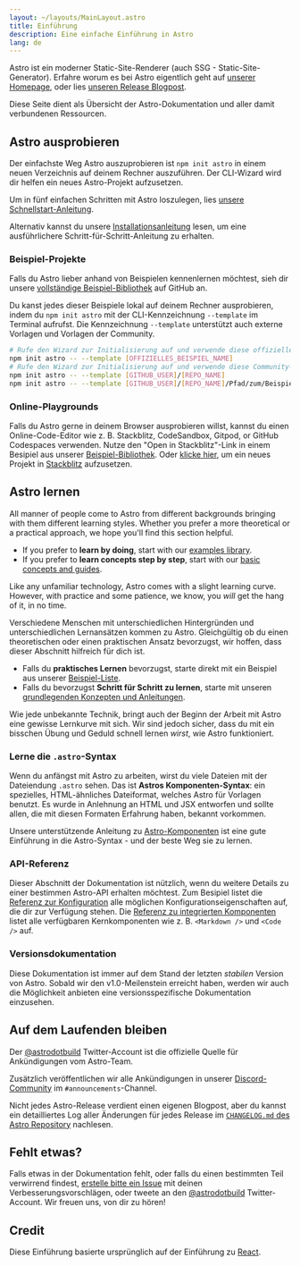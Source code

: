 ```yaml
---
layout: ~/layouts/MainLayout.astro
title: Einführung
description: Eine einfache Einführung in Astro
lang: de
---
```


Astro ist ein moderner Static-Site-Renderer (auch SSG - Static-Site-Generator). Erfahre worum es bei Astro eigentlich geht auf [unserer Homepage](https://astro.build/), oder lies [unseren Release Blogpost](https://astro.build/blog/introducing-astro).

Diese Seite dient als Übersicht der Astro-Dokumentation und aller damit verbundenen Ressourcen.

## Astro ausprobieren

Der einfachste Weg Astro auszuprobieren ist `npm init astro` in einem neuen Verzeichnis auf deinem Rechner auszuführen. Der CLI-Wizard wird dir helfen ein neues Astro-Projekt aufzusetzen.

Um in fünf einfachen Schritten mit Astro loszulegen, lies [unsere Schnellstart-Anleitung](/de/quick-start).

Alternativ kannst du unsere [Installationsanleitung](/de/installation) lesen, um eine ausführlichere Schritt-für-Schritt-Anleitung zu erhalten.

### Beispiel-Projekte

Falls du Astro lieber anhand von Beispielen kennenlernen möchtest, sieh dir unsere [vollständige Beispiel-Bibliothek](https://github.com/snowpackjs/astro/tree/main/examples) auf GitHub an.

Du kanst jedes dieser Beispiele lokal auf deinem Rechner ausprobieren, indem du `npm init astro` mit der CLI-Kennzeichnung `--template` im Terminal aufrufst. Die Kennzeichnung `--template` unterstützt auch externe Vorlagen und Vorlagen der Community.

```bash
# Rufe den Wizard zur Initialisierung auf und verwende diese offizielle Vorlage
npm init astro -- --template [OFFIZIELLES_BEISPIEL_NAME]
# Rufe den Wizard zur Initialisierung auf und verwende diese Community-Vorlage
npm init astro -- --template [GITHUB_USER]/[REPO_NAME]
npm init astro -- --template [GITHUB_USER]/[REPO_NAME]/Pfad/zum/Beispiel
```

### Online-Playgrounds

Falls du Astro gerne in deinem Browser ausprobieren willst, kannst du einen Online-Code-Editor wie z. B. Stackblitz, CodeSandbox, Gitpod, or GitHub Codespaces verwenden. Nutze den "Open in Stackblitz"-Link in einem Besipiel aus unserer [Beispiel-Bibliothek](https://github.com/snowpackjs/astro/tree/main/examples). Oder [klicke hier](https://stackblitz.com/fork/astro), um ein neues Projekt in [Stackblitz](https://stackblitz.com/fork/astro) aufzusetzen.

## Astro lernen

All manner of people come to Astro from different backgrounds bringing with them different learning styles. Whether you prefer a more theoretical or a practical approach, we hope you'll find this section helpful.

- If you prefer to **learn by doing**, start with our [examples library](https://github.com/snowpackjs/astro/tree/main/examples).  
- If you prefer to **learn concepts step by step**, start with our [basic concepts and guides](/core-concepts/project-structure).

Like any unfamiliar technology, Astro comes with a slight learning curve. However, with practice and some patience, we know, you _will_ get the hang of it, in no time.

Verschiedene Menschen mit unterschiedlichen Hintergründen und unterschiedlichen Lernansätzen kommen zu Astro. Gleichgültig ob du einen theoretischen oder einen praktischen Ansatz bevorzugst, wir hoffen, dass dieser Abschnitt hilfreich für dich ist.

- Falls du **praktisches Lernen** bevorzugst, starte direkt mit ein Beispiel aus unserer [Beispiel-Liste](https://github.com/snowpackjs/astro/tree/main/examples).
- Falls du bevorzugst **Schritt für Schritt zu lernen**, starte mit unseren [grundlegenden Konzepten und Anleitungen](/core-concepts/project-structure).  

Wie jede unbekannte Technik, bringt auch der Beginn der Arbeit mit Astro eine gewisse Lernkurve mit sich. Wir sind jedoch sicher, dass du mit ein bisschen Übung und Geduld schnell lernen _wirst_, wie Astro funktioniert.

### Lerne die `.astro`-Syntax

Wenn du anfängst mit Astro zu arbeiten, wirst du viele Dateien mit der Dateiendung `.astro` sehen. Das ist **Astros Komponenten-Syntax**: ein spezielles, HTML-ähnliches Dateiformat, welches Astro für Vorlagen benutzt. Es wurde in Anlehnung an HTML und JSX entworfen und sollte allen, die mit diesen Formaten Erfahrung haben, bekannt vorkommen.

Unsere unterstützende Anleitung zu [Astro-Komponenten](/core-concepts/astro-components) ist eine gute Einführung in die Astro-Syntax - und der beste Weg sie zu lernen.

### API-Referenz

Dieser Abschnitt der Dokumentation ist nützlich, wenn du weitere Details zu einer bestimmen Astro-API erhalten möchtest. Zum Besipiel listet die [Referenz zur Konfiguration](/reference/configuration-reference) alle möglichen Konfigurationseigenschaften auf, die dir zur Verfügung stehen. Die [Referenz zu integrierten Komponenten](/reference/builtin-components) listet alle verfügbaren Kernkomponenten wie z. B. `<Markdown />` und `<Code />` auf.

### Versionsdokumentation

Diese Dokumentation ist immer auf dem Stand der letzten _stabilen_ Version von Astro. Sobald wir den v1.0-Meilenstein erreicht haben, werden wir auch die Möglichkeit anbieten eine versionsspezifische Dokumentation einzusehen.

## Auf dem Laufenden bleiben

Der [@astrodotbuild](https://twitter.com/astrodotbuild) Twitter-Account ist die offizielle Quelle für Ankündigungen vom Astro-Team.

Zusätzlich veröffentlichen wir alle Ankündigungen in unserer [Discord-Community](https://astro.build/chat) im `#announcements`-Channel.

Nicht jedes Astro-Release verdient einen eigenen Blogpost, aber du kannst ein detailliertes Log aller Änderungen für jedes Release im [`CHANGELOG.md` des Astro Repository](https://github.com/snowpackjs/astro/blob/main/packages/astro/CHANGELOG.md) nachlesen.

## Fehlt etwas?

Falls etwas in der Dokumentation fehlt, oder falls du einen bestimmten Teil verwirrend findest, [erstelle bitte ein Issue](https://github.com/snowpackjs/astro/issues/new/choose) mit deinen Verbesserungsvorschlägen, oder tweete an den [@astrodotbuild](https://twitter.com/astrodotbuild) Twitter-Account. Wir freuen uns, von dir zu hören!

## Credit

Diese Einführung basierte ursprünglich auf der Einführung zu [React](https://reactjs.org/).
